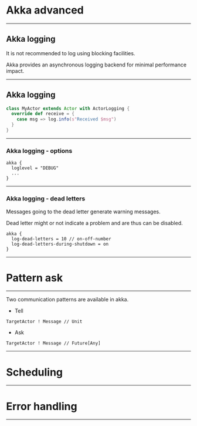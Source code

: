 # Akka advanced

---

## Akka logging

It is not recommended to log using blocking facilities.

Akka provides an asynchronous logging backend for minimal performance impact.

---

## Akka logging

```scala
class MyActor extends Actor with ActorLogging {
  override def receive = {
    case msg => log.info(s"Received $msg")
  }
}
```

---

### Akka logging - options

```
akka {
  loglevel = "DEBUG"
  ...
}
```

---

### Akka logging - dead letters

Messages going to the dead letter generate warning messages.

Dead letter might or not indicate a problem and are thus can be disabled.

```
akka {
  log-dead-letters = 10 // on-off-number
  log-dead-letters-during-shutdown = on
}
```

---

# Pattern ask

---

Two communication patterns are available in akka.

- Tell
```
TargetActor ! Message // Unit
```

- Ask
```
TargetActor ! Message // Future[Any]
```

---

# Scheduling



---

# Error handling

 
---
 
 
 
